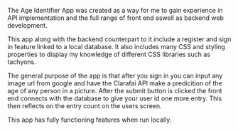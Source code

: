 The Age Identifier App was created as a way for me to gain experience in API implementation and the full range of front end aswell as backend web development. 

This app along with the backend counterpart to it include a register and sign in feature linked to a local database. It also includes many CSS and styling properties to display my knowledge of different CSS libraries such as tachyons. 

The general purpose of the app is that after you sign in you can input any image url from google and have the Clarafai API make a predicition of the age of any person in a picture. After the submit button is clicked the front end connects with the database to give your user id one more entry. This then reflects on the entry count on the users screen.

This app has fully functioning features when run locally.

